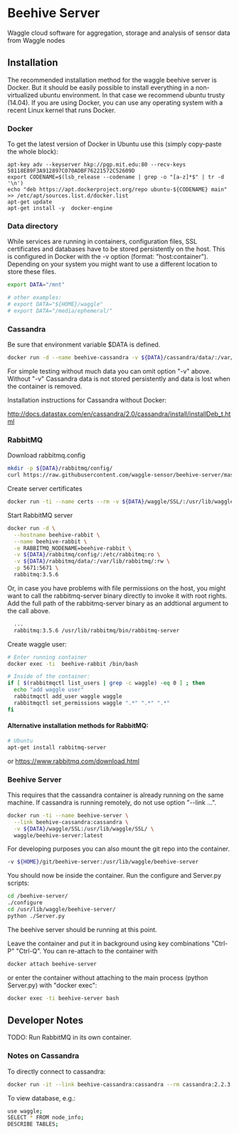 # Beehive Server

Waggle cloud software for aggregation, storage and analysis of sensor data from Waggle nodes

## Installation

The recommended installation method for the waggle beehive server is Docker. But it should be easily possible to install everything in a non-virtualized ubuntu environment. In that case we recommend ubuntu trusty (14.04). If you are using Docker, you can use any operating system with a recent Linux kernel that runs Docker. 

### Docker

To get the latest version of Docker in Ubuntu use this (simply copy-paste the whole block):
```
apt-key adv --keyserver hkp://pgp.mit.edu:80 --recv-keys 58118E89F3A912897C070ADBF76221572C52609D
export CODENAME=$(lsb_release --codename | grep -o "[a-z]*$" | tr -d '\n')
echo "deb https://apt.dockerproject.org/repo ubuntu-${CODENAME} main" >> /etc/apt/sources.list.d/docker.list
apt-get update
apt-get install -y  docker-engine
```

### Data directory
While services are running in containers, configuration files, SSL certificates and databases have to be stored persistently on the host. This is configured in Docker with the -v option (format: "host:container"). Depending on your system you might want to use a different location to store these files.

```bash
export DATA="/mnt"

# other examples:
# export DATA="${HOME}/waggle"
# export DATA="/media/ephemeral/"
```

### Cassandra

Be sure that environment variable $DATA is defined.
```bash
docker run -d --name beehive-cassandra -v ${DATA}/cassandra/data/:/var/lib/cassandra/data cassandra:2.2.3
```
For simple testing without much data you can omit option "-v" above. Without "-v" Cassandra data is not stored persistently and data is lost when the container is removed. 

Installation instructions for Cassandra without Docker:

http://docs.datastax.com/en/cassandra/2.0/cassandra/install/installDeb_t.html

### RabbitMQ

Download rabbitmq.config
```bash
mkdir -p ${DATA}/rabbitmq/config/
curl https://raw.githubusercontent.com/waggle-sensor/beehive-server/master/SSL/rabbitmq.config > ${DATA}/rabbitmq/config/rabbitmq.config
```

Create server certificates
```bash
docker run -ti --name certs --rm -v ${DATA}/waggle/SSL/:/usr/lib/waggle/SSL/ waggle/beehive-server:latest ./scripts/configure_ssl.sh
```

Start RabbitMQ server
```bash
docker run -d \
  --hostname beehive-rabbit \
  --name beehive-rabbit \
  -e RABBITMQ_NODENAME=beehive-rabbit \
  -v ${DATA}/rabbitmq/config/:/etc/rabbitmq:ro \
  -v ${DATA}/rabbitmq/data/:/var/lib/rabbitmq/:rw \
  -p 5671:5671 \
  rabbitmq:3.5.6
```

Or, in case you have problems with file permissions on the host, you might want to call the rabbitmq-server binary directly to invoke it with root rights. Add the full path of the rabbitmq-server binary as an addtional argument to the call above.
```bash
  ...
  rabbitmq:3.5.6 /usr/lib/rabbitmq/bin/rabbitmq-server
```

Create waggle user:
```bash
# Enter running container
docker exec -ti  beehive-rabbit /bin/bash

# Inside of the container:
if [ $(rabbitmqctl list_users | grep -c waggle) -eq 0 ] ; then 
  echo "add waggle user"  
  rabbitmqctl add_user waggle waggle
  rabbitmqctl set_permissions waggle ".*" ".*" ".*"
fi
```

#### Alternative installation methods for RabbitMQ:
```bash
# Ubuntu
apt-get install rabbitmq-server
```
or https://www.rabbitmq.com/download.html


### Beehive Server
This requires that the cassandra container is already running on the same machine. If cassandra is running remotely, do not use option "--link ...".

```bash
docker run -ti --name beehive-server \
  --link beehive-cassandra:cassandra \
  -v ${DATA}/waggle/SSL:/usr/lib/waggle/SSL/ \
  waggle/beehive-server:latest
```

For developing purposes you can also mount the git repo into the container.
```bash
-v ${HOME}/git/beehive-server:/usr/lib/waggle/beehive-server
```

You should now be inside the container. Run the configure and Server.py scripts:
```bash
cd /beehive-server/
./configure
cd /usr/lib/waggle/beehive-server/
python ./Server.py
```
The beehive server should be running at this point. 

Leave the container and put it in background using key combinations "Ctrl-P" "Ctrl-Q". You can re-attach to the container with
```bash
docker attach beehive-server
```
or enter the container without attaching to the main process (python Server.py) with "docker exec":
```bash
docker exec -ti beehive-server bash
```


## Developer Notes

TODO: Run RabbitMQ in its own container.

### Notes on Cassandra

To directly connect to cassandra:
```bash
docker run -it --link beehive-cassandra:cassandra --rm cassandra:2.2.3 cqlsh cassandra
```
To view database, e.g.:
```bash
use waggle;
SELECT * FROM node_info;
DESCRIBE TABLES;
```
